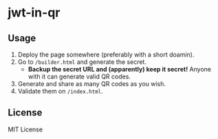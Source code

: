 # jwt-in-qr

## Usage

1. Deploy the page somewhere (preferably with a short doamin).
2. Go to `/builder.html` and generate the secret.
   * **Backup the secret URL and (apparently) keep it secret!** Anyone with it can generate valid QR codes.
3. Generate and share as many QR codes as you wish.
4. Validate them on `/index.html`.

## License

MIT License